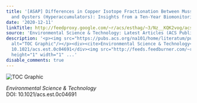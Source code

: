 ```yaml
---
title: '[ASAP] Differences in Copper Isotope Fractionation Between Mussels (Regulators)
  and Oysters (Hyperaccumulators): Insights from a Ten-Year Biomonitoring Study'
date: '2020-12-11'
linkTitle: http://feedproxy.google.com/~r/acs/esthag/~3/Nz__KQK2vog/acs.est.0c04691
source: 'Environmental Science & Technology: Latest Articles (ACS Publications)'
description: '<p><img src="https://pubs.acs.org/na101/home/literatum/publisher/achs/journals/content/esthag/0/esthag.ahead-of-print/acs.est.0c04691/20201211/images/medium/es0c04691_0004.gif"
  alt="TOC Graphic"/></p><div><cite>Environmental Science & Technology</cite></div><div>DOI:
  10.1021/acs.est.0c04691</div><img src="http://feeds.feedburner.com/~r/acs/esthag/~4/Nz__KQK2vog"
  height="1" width="1" ...'
disable_comments: true
---
```

<p><img src="https://pubs.acs.org/na101/home/literatum/publisher/achs/journals/content/esthag/0/esthag.ahead-of-print/acs.est.0c04691/20201211/images/medium/es0c04691_0004.gif" alt="TOC Graphic"/></p><div><cite>Environmental Science & Technology</cite></div><div>DOI: 10.1021/acs.est.0c04691</div><img src="http://feeds.feedburner.com/~r/acs/esthag/~4/Nz__KQK2vog" height="1" width="1" ...